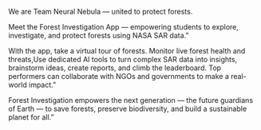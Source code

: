 We are Team Neural Nebula — united to protect forests.

Meet the Forest Investigation App — empowering students to explore, investigate, and protect forests using NASA SAR data.”

With the app, take a virtual tour of forests. Monitor live forest health and threats,Use dedicated AI tools to turn complex SAR data into insights, brainstorm ideas, create reports, and climb the leaderboard. Top performers can collaborate with NGOs and governments to make a real-world impact.”

Forest Investigation empowers the next generation — the future guardians of Earth — to save forests, preserve biodiversity, and build a sustainable planet for all.”

